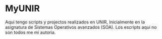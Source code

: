 # MyUNIR

Aqui tengo scripts y projectos realizados en UNIR, Inicialmente en la asignatura de Sistemas Operativos avanzados (SOA).
Los escripts aqui no son todos me mi autoria.
